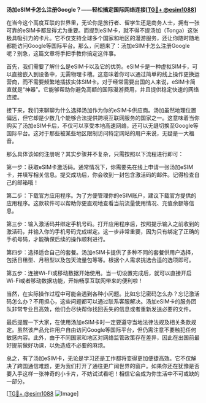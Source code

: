 **汤加eSIM卡怎么注册Google？——轻松搞定国际网络连接[[TG💪+ @esim1088](https://t.me/s/esim1088)]**

在当今这个高度互联的世界里，无论你是旅行者、留学生还是商务人士，拥有一张可靠的eSIM卡都显得尤为重要。而提到eSIM卡，就不得不提汤加（Tonga）这张极具吸引力的卡片。它不仅支持全球多个国家和地区的漫游服务，还让你随时随地都能访问Google等国际平台。那么，问题来了：汤加eSIM卡怎么注册Google呢？别急，这篇文章将手把手教你搞定这件事。

首先，我们需要了解什么是eSIM卡以及它的优势。eSIM卡是一种虚拟SIM卡，可以直接嵌入到设备中，无需物理卡槽。这意味着你可以通过简单的线上操作更换运营商，而不需要频繁地插拔实体SIM卡。对于经常需要出国的人来说，eSIM卡简直就是“神器”。它能够帮助你避免高额的国际漫游费用，并且提供稳定快速的网络连接。

接下来，我们来聊聊为什么选择汤加作为你的eSIM卡供应商。汤加虽然地理位置偏远，但它却是少数几个能够合法提供跨境互联网服务的国家之一。这意味着当你购买了汤加eSIM卡后，不仅可以享受本地高速网络，还可以无缝切换至Google等国际平台。这对于那些被某些地区限制访问特定网站的用户来说，无疑是一大福音。

那么具体该如何注册呢？其实步骤并不复杂，只需按照以下流程进行即可：

第一步：获取eSIM卡激活码。通常情况下，你需要先在线上申请一张汤加eSIM卡，并填写相关信息。提交成功后，你会收到一封包含激活码的邮件。记得检查自己的邮箱哦！

第二步：下载官方应用程序。为了方便管理你的eSIM账户，建议下载官方提供的应用程序。这款软件可以帮助你更直观地查看当前流量使用情况、充值余额等信息。

第三步：输入激活码并绑定手机号码。打开应用程序后，按照提示输入之前收到的激活码，并输入你的手机号码完成绑定。这一步非常重要，因为只有绑定了正确的手机号码，才能确保后续的操作顺利进行。

第四步：选择适合自己的套餐。汤加eSIM卡提供了多种不同的套餐供用户选择，包括日租型、月租型以及包天流量包等等。根据个人需求挑选合适的选项即可。

第五步：连接Wi-Fi或移动数据开始使用。当一切设置完成后，就可以直接开启Wi-Fi或者移动数据功能，开始畅享互联网带来的便利啦！

当然，在实际操作过程中可能会遇到各种小问题。比如忘记密码怎么办？忘记激活码怎么办？不用担心，这些问题都可以通过联系客服解决。汤加eSIM卡的服务团队非常专业且高效，他们会尽快帮你找回丢失的信息或者重新发送必要的文件。

最后提醒一下大家，在使用汤加eSIM卡时一定要遵守当地法律法规及相关条款规定。虽然该产品允许用户自由访问Google等国际平台，但仍需注意不要触犯任何敏感内容。此外，由于不同国家和地区对网络监管政策存在差异，因此在出国前最好提前做好功课，以免造成不必要的麻烦。

总之，有了汤加eSIM卡，无论是学习还是工作都将变得更加便捷高效。它不仅解决了跨国通信难题，更为我们打开了通往更广阔世界的窗户。如果你还在犹豫是否要入手这样一张神奇的小卡片，不妨试试看吧！相信它会成为你生活中不可或缺的一部分。

[[TG💪+ @esim1088](https://t.me/s/esim1088) ![Image](https://i.postimg.cc/4NQfJmqS/Snipaste-2025-05-13-00-14-12.png)]